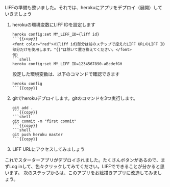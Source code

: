LIFFの準備も整いました。それでは、herokuにアプリをデプロイ（展開）していきましょう

1. herokuの環境変数にLIFF IDを設定します
    ```shell
    heroku config:set MY_LIFF_ID={liff id}
    ```{{copy}}
    <font color="red">※{liff id}部分は前のステップで控えたLIFF URLのLIFF ID部分だけを使用します。"{}"は除いて置き換えてください。</font>
    例）
    ```shell
    heroku config:set MY_LIFF_ID=1234567890-aBcdefGH
    ```
    設定した環境変数は、以下のコマンドで確認できます
    ```shell
    heroku config
    ```{{copy}}

2. gitでherokuデプロイします。gitのコマンドを3つ実行します。
    ```shell
    git add .
    ```{{copy}}
    ```shell
    git commit -m "first commit"
    ```{{copy}}
    ```shell
    git push heroku master
    ```{{copy}}

3. LIFF URLにアクセスしてみましょう

これでスターターアプリがデプロイされました。たくさんボタンがあるので、まずLog inして、色々クリックしてみてください。LIFFでできることが分かると思います。
次のステップからは、このアプリをお絵描きアプリに改造してみましょう。
